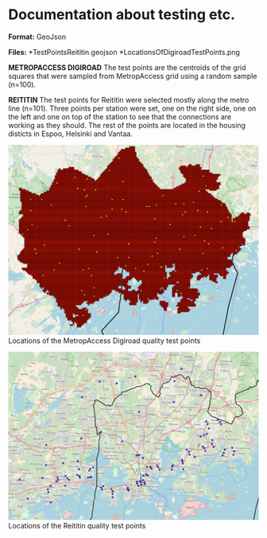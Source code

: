 # Documentation about testing etc. 

**Format:** GeoJson 

**Files:** 
*TestPointsReititin.geojson
*LocationsOfDigiroadTestPoints.png

**METROPACCESS DIGIROAD**
The test points are the centroids of the grid squares that were sampled from MetropAccess grid using a random sample (n=100). 

**REITITIN**
The test points for Reititin were selected mostly along the metro line (n=101). Three points per station were set, one on the right side, one on the left and one on top of the station to see that the connections are working as they should. The rest of the points are located in the housing disticts in Espoo, Helsinki and Vantaa. 

![TestPointImageMetropADigiroad](https://github.com/AccessibilityRG/HelsinkiRegionTravelTimeMatrix2018/blob/master/docs/LocationsOfDigiroadTestPoints.png)
Locations of the MetropAccess Digiroad quality test points 

![TestPointsImageReititin](https://github.com/AccessibilityRG/HelsinkiRegionTravelTimeMatrix2018/blob/master/docs/LocationsOfReititinTestPoints.png)
Locations of the Reititin quality test points 


